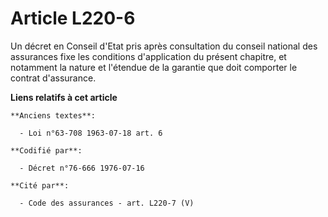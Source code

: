 # Article L220-6

Un décret en Conseil d'Etat pris après consultation du conseil national des assurances fixe les conditions d'application du
présent chapitre, et notamment la nature et l'étendue de la garantie que doit comporter le contrat d'assurance.

**Liens relatifs à cet article**

	**Anciens textes**:

	  - Loi n°63-708 1963-07-18 art. 6

	**Codifié par**:

	  - Décret n°76-666 1976-07-16

	**Cité par**:

	  - Code des assurances - art. L220-7 (V)
